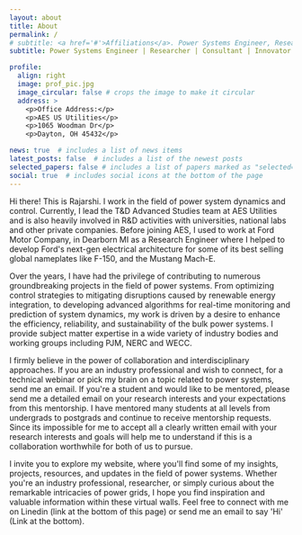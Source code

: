 ```yaml
---
layout: about
title: About
permalink: /
# subtitle: <a href='#'>Affiliations</a>. Power Systems Engineer, Researcher, Applied Mathematician
subtitle: Power Systems Engineer | Researcher | Consultant | Innovator

profile:
  align: right
  image: prof_pic.jpg
  image_circular: false # crops the image to make it circular
  address: >
    <p>Office Address:</p>
    <p>AES US Utilities</p>
    <p>1065 Woodman Dr</p>
    <p>Dayton, OH 45432</p>

news: true  # includes a list of news items
latest_posts: false  # includes a list of the newest posts
selected_papers: false # includes a list of papers marked as "selected={true}"
social: true  # includes social icons at the bottom of the page
---
```


Hi there! This is Rajarshi. I work in the field of power system dynamics and control. Currently, I lead the T&D Advanced Studies team at AES Utilities and is also heavily involved in R&D activities with universities, national labs and other private companies. Before joining AES, I used to work at Ford Motor Company, in Dearborn MI as a Research Engineer where I helped to develop Ford's next-gen electrical architecture for some of its best selling global nameplates like F-150, and the Mustang Mach-E. 

Over the years, I have had the privilege of contributing to numerous groundbreaking projects in the field of power systems. From optimizing control strategies to mitigating disruptions caused by renewable energy integration, to developing advanced algorithms for real-time monitoring and prediction of system dynamics, my work is driven by a desire to enhance the efficiency, reliability, and sustainability of the bulk power systems. I provide subject matter expertise in a wide variety of industry bodies and working groups including PJM, NERC and WECC. 

I firmly believe in the power of collaboration and interdisciplinary approaches. If you are an industry professional and wish to connect, for a technical webinar or pick my brain on a topic related to power systems, send me an email. If you're a student and would like to be mentored, please send me a detailed email on your research interests and your expectations from this mentorship. I have mentored many students at all levels from undergrads to postgrads and continue to receive mentorship requests. Since its impossible for me to accept all  a clearly written email with your research interests and goals will help me to understand if this is a collaboration worthwhile for both of us to pursue. 

 I invite you to explore my website, where you'll find some of my insights, projects, resources, and updates in the field of power systems. Whether you're an industry professional, researcher, or simply curious about the remarkable intricacies of power grids, I hope you find inspiration and valuable information within these virtual walls. Feel free to connect with me on Linedin (link at the bottom of this page) or send me an email to say 'Hi' (Link at the bottom). 

<!-- Link to your favorite [subreddit](http://reddit.com). You can put a picture in, too. The code is already in, just name your picture `prof_pic.jpg` and put it in the `img/` folder. -->

<!-- Put your address / P.O. box / other info right below your picture. You can also disable any of these elements by editing `profile` property of the YAML header of your `_pages/about.md`. Edit `_bibliography/papers.bib` and Jekyll will render your [publications page](/al-folio/publications/) automatically. -->

<!-- Link to your social media connections, too. This theme is set up to use [Font Awesome icons](http://fortawesome.github.io/Font-Awesome/) and [Academicons](https://jpswalsh.github.io/academicons/), like the ones below. Add your Facebook, Twitter, LinkedIn, Google Scholar, or just disable all of them. -->
